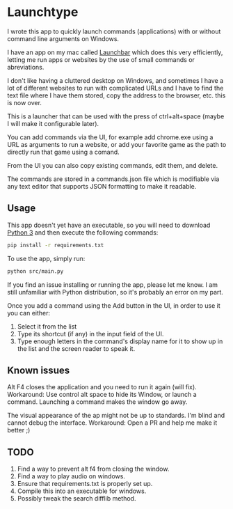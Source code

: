 # Launchtype

I wrote this app to quickly launch commands (applications) with or without command line arguments on Windows.

I have an app on my mac called [Launchbar](https://www.obdev.at/products/launchbar/index.html) which does this very efficiently, letting me run apps or websites by the use of small commands or abreviations.

I don't like having a cluttered desktop on Windows, and sometimes I have a lot of different websites to run with complicated URLs and I have to find the text file where I have them stored, copy the address to the browser, etc. this is now over.

This is a launcher that can be used with the press of ctrl+alt+space (maybe I will make it configurable later).

You can add commands via the UI, for example add chrome.exe using a URL as arguments to run a website, or add your favorite game as the path to directly run that game using a comand.

From the UI you can also copy existing commands, edit them, and delete.

The commands are stored in a commands.json file which is modifiable via any text editor that supports JSON formatting to make it readable.

## Usage

This app doesn't yet have an executable, so you will need to download [Python 3](www.python.org) and then execute the following commands:

```bash
pip install -r requirements.txt
```

To use the app, simply run:

```bash
python src/main.py
```

If you find an issue installing or running the app, please let me know. I am still unfamiliar with Python distribution, so it's probably an error on my part.

Once you add a command using the Add button in the UI, in order to use it you can either:

1. Select it from the list
2. Type its shortcut (if any) in the input field of the UI.
3. Type enough letters in the command's display name for it to show up in the list and the screen reader to speak it.

## Known issues

Alt F4 closes the application and you need to run it again (will fix).
Workaround: Use control alt space to hide its Window, or launch a command. Launching a command makes the window go away.

The visual appearance of the ap might not be up to standards. I'm blind and cannot debug the interface.
Workaround: Open a PR and help me make it better ;)

## TODO

 1. Find a way to prevent alt f4 from closing the window.
 2. Find a way to play audio on windows.
 3. Ensure that requirements.txt is properly set up.
 4. Compile this into an executable for windows.
 5. Possibly tweak the search difflib method.
